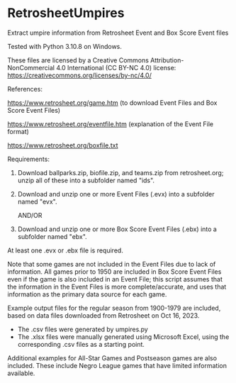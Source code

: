 # RetrosheetUmpires
Extract umpire information from Retrosheet Event and Box Score Event files

Tested with Python 3.10.8 on Windows.

These files are licensed by a Creative Commons Attribution-NonCommercial 4.0 International (CC BY-NC 4.0) license: https://creativecommons.org/licenses/by-nc/4.0/

References:

https://www.retrosheet.org/game.htm (to download Event Files and Box Score Event Files)

https://www.retrosheet.org/eventfile.htm (explanation of the Event File format)

https://www.retrosheet.org/boxfile.txt

 
Requirements:

1. Download ballparks.zip, biofile.zip, and teams.zip from retrosheet.org; unzip all of these into a subfolder named "ids".

2. Download and unzip one or more Event Files (.evx) into a subfolder named "evx".

   AND/OR

3. Download and unzip one or more Box Score Event Files (.ebx) into a subfolder named "ebx". 

At least one .evx or .ebx file is required.

Note that some games are not included in the Event Files due to lack of information. 
All games prior to 1950 are included in Box Score Event Files even if the game is also
included in an Event File; this script assumes that the information in the Event Files
is more complete/accurate, and uses that information as the primary data source for 
each game.

Example output files for the regular season from 1900-1979 are included, based on data files downloaded from Retrosheet on Oct 16, 2023.

* The .csv files were generated by umpires.py
* The .xlsx files were manually generated using Microsoft Excel, using the corresponding .csv files as a starting point.

Additional examples for All-Star Games and Postseason games are also included. These include Negro League games that have limited information available.
